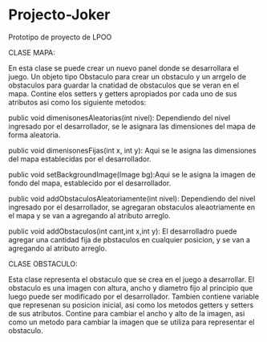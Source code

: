 # Projecto-Joker
Prototipo de proyecto de LPOO

CLASE MAPA:

En esta clase se puede crear un nuevo panel donde se desarrollara el juego. 
Un objeto tipo Obstaculo para crear un obstaculo y un arrgelo de obstaculos para guardar la cnatidad de obstaculos que se veran en el mapa.
Contine elos setters y getters apropiados por cada uno de sus atributos asi como los siguiente metodos:

public void dimenisonesAleatorias(int nivel): Dependiendo del nivel ingresado por el desarrollador, se le asignara las dimensiones del mapa de forma aleatoria.
   
public void dimenisonesFijas(int x, int y): Aqui se le asigna las dimensiones del mapa establecidas por el desarrollador.

public void setBackgroundImage(Image bg):Aqui se le asigna la imagen de fondo del mapa, establecido por el desarrollador.
       
public void addObstaculosAleatoriamente(int nivel):  Dependiendo del nivel ingresado por el desarrollador, se agregaran obstaculos aleaotriamente en el mapa y se van a agregando al atributo arreglo.

public void addObstaculos(int cant,int x,int y): El desarrolladro puede agregar una cantidad fija de pbstaculos en cualquier posicion, y se van a agregando al atributo arreglo.


CLASE OBSTACULO:

Esta clase representa el obstaculo que se crea en el juego  a desarrollar.
El obstaculo es una imagen con altura, ancho y diametro fijo al principio que luego puede ser modificado por el desarrollador.
Tambien contiene variable que represenan su posicion inicial, asi como los metodos getters y setters de sus atributos.
Contine para cambiar el ancho y alto de la imagen, asi como un metodo para cambiar la imagen que se utiliza para representar el obstaculo.


       
